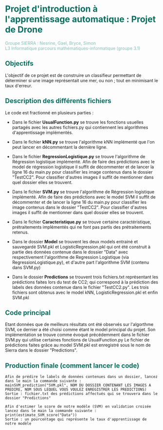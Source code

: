 # <span style="color: #086F61"> Projet d'introduction à l'apprentissage automatique : Projet de Drone </span>

<span style="color: #85BDB5">Groupe SIERRA : Nesrine, Gael, Bryce, Simon      
L3 Informatique parcours mathématiques-informatique (groupe 3.1)

## <span style="color: #086F61"> Objectifs
L'objectif de ce projet est de construire un classifieur permettant de déterminer si une image représentait une mer, ou non ; tout en minimisant le taux d'erreur. 

## <span style="color: #086F61">Description des différents fichiers 
Le code est fractionné en plusieurs parties : 

* Dans le fichier **UsualFunction.py** se trouve les fonctions usuelles partagés avec les autres fichiers.py qui contiennent les algorithmes d'apprentissage implémentés. 


* Dans le fichier **kNN.py** se trouve l'algorithme kNN implémenté que l'on peut lancer en décommentant la dernière ligne. 


* Dans le fichier **RegressionLogistique.py** se trouve l'algorithme de Régression logistique implémenté. Afin de faire des prédictions avec le model de régression logistique il suffit de décommenter et de lancer la ligne 16 du main.py pour classifier les image contenus dans le dossier "TestCC2". Pour classifier d'autres images il suffit de mentionner dans quel dossier elles se trouvent. 


* Dans le fichier **SVM.py** se trouve l'algorithme de Régression logistique implémenté. Afin de faire des prédictions avec le model SVM il suffit de décommenter et de lancer la ligne 16 du main.py pour classifier les image contenus dans le dossier "TestCC2". Pour classifier d'autres images il suffit de mentionner dans quel dossier elles se trouvent. 


* Dans le fichier **Caracteristique.py** se trouve certaine caractéristique, prétraitements implémentés qui ne font pas partis des prétraitements retenus. 


* Dans le dossier **Model** se trouvent les deux models entrainé et sauvegardé SVM.pkl et LogisticRegression.pkl qui ont été construit à partie des données contenue dans le dossier "Data" avec respectivement l'algorithme de Regression Logistique (via RegressionLogistique.py), et d'autre part l'algorithme SVM (contenu dans SVM.py)


* Dans le dossier **Predictions** se trouvent trois fichiers.txt représentant les prédictions faites lors du test de CC2; qui correspond à la prédiction des labels des données contenue dans le fichier "TestCC2.py". 
Les trois fichiers sont obtenus avec le model kNN, LogisticRegression.pkl et enfin SVM.pkl

## <span style="color: #086F61"> Code principal
Etant données que de meilleurs résultats ont été observés sur l'algorthme SVM, ce dernier a été choisi comme étant le model principal du projet. 
Son implémentation se trouve comme évoqué précédemment dans le fichier SVM.py qui utilise certaines fonctions de UsualFunction.py
Le fichier de prédictions faites grâce au model SVM.pkl est enregistré sous le nom de Sierra dans le dossier "Predictions". 

## <span style="color: #086F61"> Production finale (comment lancer le code)

```
Afin de prédire le labels de données contenues dans un dossier, lancez dans le main la commande suivante : 
mainSVM_prediction("SVM.pkl", NOM DU DOSSIER CONTENANT LES IMAGES A PREDIRE, NOM SOUS LEQUEL VOUS VOULEZ ENREGISTRER LES PREDICTIONS)
Sortie : fichier.txt des prédictions affectués qui se trouvera dans le dossier "Predictions"

```


```
Afin d'estimer le score de notre modèle (SVM) en validation croisée lancez dans le main la commande suivante : 
print(estimate_SVM_score("Data"))
Sortie : un pourcentage qui représente le taux d'apprentissage de notre modèle 
```


